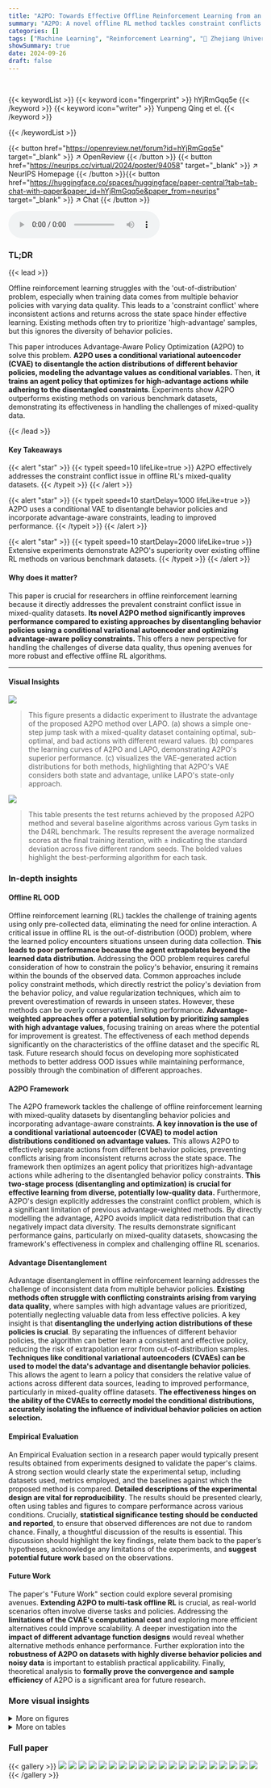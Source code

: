 ```yaml
---
title: "A2PO: Towards Effective Offline Reinforcement Learning from an Advantage-aware Perspective"
summary: "A2PO: A novel offline RL method tackles constraint conflicts in mixed-quality datasets by disentangling behavior policies with a conditional VAE and optimizing advantage-aware constraints, achieving s..."
categories: []
tags: ["Machine Learning", "Reinforcement Learning", "🏢 Zhejiang University",]
showSummary: true
date: 2024-09-26
draft: false
---
```


<br>

{{< keywordList >}}
{{< keyword icon="fingerprint" >}} hYjRmGqq5e {{< /keyword >}}
{{< keyword icon="writer" >}} Yunpeng Qing et el. {{< /keyword >}}
 
{{< /keywordList >}}

{{< button href="https://openreview.net/forum?id=hYjRmGqq5e" target="_blank" >}}
↗ OpenReview
{{< /button >}}
{{< button href="https://neurips.cc/virtual/2024/poster/94058" target="_blank" >}}
↗ NeurIPS Homepage
{{< /button >}}{{< button href="https://huggingface.co/spaces/huggingface/paper-central?tab=tab-chat-with-paper&paper_id=hYjRmGqq5e&paper_from=neurips" target="_blank" >}}
↗ Chat
{{< /button >}}



<audio controls>
    <source src="https://ai-paper-reviewer.com/hYjRmGqq5e/podcast.wav" type="audio/wav">
    Your browser does not support the audio element.
</audio>


### TL;DR


{{< lead >}}

Offline reinforcement learning struggles with the 'out-of-distribution' problem, especially when training data comes from multiple behavior policies with varying data quality. This leads to a 'constraint conflict' where inconsistent actions and returns across the state space hinder effective learning.  Existing methods often try to prioritize 'high-advantage' samples, but this ignores the diversity of behavior policies.



This paper introduces Advantage-Aware Policy Optimization (A2PO) to solve this problem.  **A2PO uses a conditional variational autoencoder (CVAE) to disentangle the action distributions of different behavior policies, modeling the advantage values as conditional variables.**  Then, **it trains an agent policy that optimizes for high-advantage actions while adhering to the disentangled constraints**.  Experiments show A2PO outperforms existing methods on various benchmark datasets, demonstrating its effectiveness in handling the challenges of mixed-quality data.

{{< /lead >}}


#### Key Takeaways

{{< alert "star" >}}
{{< typeit speed=10 lifeLike=true >}} A2PO effectively addresses the constraint conflict issue in offline RL's mixed-quality datasets. {{< /typeit >}}
{{< /alert >}}

{{< alert "star" >}}
{{< typeit speed=10 startDelay=1000 lifeLike=true >}} A2PO uses a conditional VAE to disentangle behavior policies and incorporate advantage-aware constraints, leading to improved performance. {{< /typeit >}}
{{< /alert >}}

{{< alert "star" >}}
{{< typeit speed=10 startDelay=2000 lifeLike=true >}} Extensive experiments demonstrate A2PO's superiority over existing offline RL methods on various benchmark datasets. {{< /typeit >}}
{{< /alert >}}

#### Why does it matter?
This paper is crucial for researchers in offline reinforcement learning because it directly addresses the prevalent constraint conflict issue in mixed-quality datasets.  **Its novel A2PO method significantly improves performance compared to existing approaches by disentangling behavior policies using a conditional variational autoencoder and optimizing advantage-aware policy constraints.** This offers a new perspective for handling the challenges of diverse data quality, thus opening avenues for more robust and effective offline RL algorithms.

------
#### Visual Insights



![](https://ai-paper-reviewer.com/hYjRmGqq5e/figures_1_1.jpg)

> This figure presents a didactic experiment to illustrate the advantage of the proposed A2PO method over LAPO.  (a) shows a simple one-step jump task with a mixed-quality dataset containing optimal, sub-optimal, and bad actions with different reward values. (b) compares the learning curves of A2PO and LAPO, demonstrating A2PO's superior performance. (c) visualizes the VAE-generated action distributions for both methods, highlighting that A2PO's VAE considers both state and advantage, unlike LAPO's state-only approach.





![](https://ai-paper-reviewer.com/hYjRmGqq5e/tables_6_1.jpg)

> This table presents the test returns achieved by the proposed A2PO method and several baseline algorithms across various Gym tasks in the D4RL benchmark.  The results represent the average normalized scores at the final training iteration, with ± indicating the standard deviation across five different random seeds.  The bolded values highlight the best-performing algorithm for each task.





### In-depth insights


#### Offline RL OOD
Offline reinforcement learning (RL) tackles the challenge of training agents using only pre-collected data, eliminating the need for online interaction.  A critical issue in offline RL is the out-of-distribution (OOD) problem, where the learned policy encounters situations unseen during data collection.  **This leads to poor performance because the agent extrapolates beyond the learned data distribution.**  Addressing the OOD problem requires careful consideration of how to constrain the policy's behavior, ensuring it remains within the bounds of the observed data.  Common approaches include policy constraint methods, which directly restrict the policy's deviation from the behavior policy, and value regularization techniques, which aim to prevent overestimation of rewards in unseen states.  However, these methods can be overly conservative, limiting performance. **Advantage-weighted approaches offer a potential solution by prioritizing samples with high advantage values**, focusing training on areas where the potential for improvement is greatest.  The effectiveness of each method depends significantly on the characteristics of the offline dataset and the specific RL task.  Future research should focus on developing more sophisticated methods to better address OOD issues while maintaining performance, possibly through the combination of different approaches.

#### A2PO Framework
The A2PO framework tackles the challenge of offline reinforcement learning with mixed-quality datasets by disentangling behavior policies and incorporating advantage-aware constraints.  **A key innovation is the use of a conditional variational autoencoder (CVAE) to model action distributions conditioned on advantage values.** This allows A2PO to effectively separate actions from different behavior policies, preventing conflicts arising from inconsistent returns across the state space.  The framework then optimizes an agent policy that prioritizes high-advantage actions while adhering to the disentangled behavior policy constraints.  **This two-stage process (disentangling and optimization) is crucial for effective learning from diverse, potentially low-quality data.**  Furthermore, A2PO's design explicitly addresses the constraint conflict problem, which is a significant limitation of previous advantage-weighted methods. By directly modelling the advantage, A2PO avoids implicit data redistribution that can negatively impact data diversity.  The results demonstrate significant performance gains, particularly on mixed-quality datasets, showcasing the framework's effectiveness in complex and challenging offline RL scenarios.

#### Advantage Disentanglement
Advantage disentanglement in offline reinforcement learning addresses the challenge of inconsistent data from multiple behavior policies.  **Existing methods often struggle with conflicting constraints arising from varying data quality**, where samples with high advantage values are prioritized, potentially neglecting valuable data from less effective policies.  A key insight is that **disentangling the underlying action distributions of these policies is crucial**. By separating the influences of different behavior policies, the algorithm can better learn a consistent and effective policy, reducing the risk of extrapolation error from out-of-distribution samples.  **Techniques like conditional variational autoencoders (CVAEs) can be used to model the data's advantage and disentangle behavior policies**.  This allows the agent to learn a policy that considers the relative value of actions across different data sources, leading to improved performance, particularly in mixed-quality offline datasets.  **The effectiveness hinges on the ability of the CVAEs to correctly model the conditional distributions, accurately isolating the influence of individual behavior policies on action selection.**

#### Empirical Evaluation
An Empirical Evaluation section in a research paper would typically present results obtained from experiments designed to validate the paper's claims.  A strong section would clearly state the experimental setup, including datasets used, metrics employed, and the baselines against which the proposed method is compared. **Detailed descriptions of the experimental design are vital for reproducibility**.  The results should be presented clearly, often using tables and figures to compare performance across various conditions.  Crucially, **statistical significance testing should be conducted and reported**, to ensure that observed differences are not due to random chance. Finally, a thoughtful discussion of the results is essential. This discussion should highlight the key findings, relate them back to the paper’s hypotheses, acknowledge any limitations of the experiments, and **suggest potential future work** based on the observations.

#### Future Work
The paper's "Future Work" section could explore several promising avenues.  **Extending A2PO to multi-task offline RL** is crucial, as real-world scenarios often involve diverse tasks and policies.  Addressing the **limitations of the CVAE's computational cost** and exploring more efficient alternatives could improve scalability.  A deeper investigation into the **impact of different advantage function designs** would reveal whether alternative methods enhance performance.  Further exploration into the **robustness of A2PO on datasets with highly diverse behavior policies and noisy data** is important to establish practical applicability.  Finally, theoretical analysis to **formally prove the convergence and sample efficiency** of A2PO is a significant area for future research.


### More visual insights

<details>
<summary>More on figures
</summary>


![](https://ai-paper-reviewer.com/hYjRmGqq5e/figures_3_1.jpg)

> This figure shows a flowchart of the A2PO method.  The process starts with an offline dataset of mixed quality. This dataset is fed into a Conditional Variational Autoencoder (CVAE) which disentangles the behavior policies.  The CVAE's output is conditioned on the advantage, a measure of how good an action is.  Then this information is used in the agent policy optimization stage to create an advantage-aware policy which avoids out-of-distribution issues. This is achieved by utilizing the disentangled action distributions as a constraint on the agent's policy during optimization.  The actor network is updated using advantage values derived from two Q networks and a V network. The process results in an optimal policy.


![](https://ai-paper-reviewer.com/hYjRmGqq5e/figures_7_1.jpg)

> This figure shows a didactic experiment using a simple one-step jump task to illustrate the differences between A2PO and LAPO.  Panel (a) visualizes the task and the structure of the mixed-quality dataset, highlighting different reward values for different actions. Panel (b) presents learning curves, comparing the performance of A2PO and LAPO.  Panel (c) visualizes the action distributions generated by the VAE components of each method, highlighting how A2PO conditions on both state and advantage, while LAPO only conditions on the state. This example demonstrates A2PO's ability to prioritize samples with high advantage values while considering behavior policy diversity.


![](https://ai-paper-reviewer.com/hYjRmGqq5e/figures_7_2.jpg)

> This figure displays the learning curves for A2PO across four different scenarios. Each scenario involves a specific task (halfcheetah or hopper) and dataset type (medium-expert or random-medium-expert).  The key aspect shown is how the agent's performance changes when it's given different fixed advantage inputs (-1.0, 0.0, and 1.0) during testing.  The curves reveal the impact of this advantage input on the learning process and final performance. Appendix E provides more detailed test return results.


![](https://ai-paper-reviewer.com/hYjRmGqq5e/figures_7_3.jpg)

> This figure compares the advantage estimation of A2PO and LAPO on random-expert mixed-quality datasets for the walker2d and hopper tasks in the Gym environment.  It visualizes the initial state-action pairs using PCA, with color intensity representing the magnitude of the actual return and the advantage estimations from each method. The visualization helps to understand how well each method captures the relationship between actions, states, and their resulting returns, specifically highlighting the differences between A2PO and LAPO in advantage estimation on these more complex datasets.


![](https://ai-paper-reviewer.com/hYjRmGqq5e/figures_8_1.jpg)

> This figure shows the robustness of the A2PO algorithm in handling variations in the proportions of different single-quality samples. The results demonstrate that the A2PO method effectively captures and infers high-quality potential behavior policies, even with a small proportion of high-quality samples.  The performance is consistently high across different proportions, demonstrating robustness.


![](https://ai-paper-reviewer.com/hYjRmGqq5e/figures_8_2.jpg)

> This figure shows a didactic experiment using a toy one-step jump task to illustrate the difference between A2PO and LAPO.  Panel (a) visualizes the task and the composition of the mixed-quality dataset.  Panel (b) compares the learning curves of A2PO and LAPO, demonstrating A2PO's superior performance. Panel (c) displays the VAE-generated action distributions, highlighting how A2PO conditions on both state and advantage, unlike LAPO which only conditions on state.


![](https://ai-paper-reviewer.com/hYjRmGqq5e/figures_19_1.jpg)

> This figure shows a didactic experiment to illustrate the difference between A2PO and LAPO methods.  Panel (a) visualizes a simple 'one-step jump' task and the structure of a mixed-quality dataset for this task. Panel (b) presents learning curves, showing A2PO's superior performance compared to LAPO. Finally, panel (c) displays the action distributions generated by the VAE in both methods, highlighting the fact that A2PO conditions on both state and advantage while LAPO only conditions on the state.


![](https://ai-paper-reviewer.com/hYjRmGqq5e/figures_20_1.jpg)

> This figure compares the advantage estimation capabilities of A2PO and LAPO on mixed-quality datasets (random-medium-expert) from the D4RL benchmark for three locomotion tasks: halfcheetah, walker2d, and hopper.  Using PCA, the initial state-action pairs are visualized. The color intensity represents the magnitude of the actual return or estimated advantage, allowing for a visual comparison of how well each method captures the advantage in different regions of the state-action space.


</details>




<details>
<summary>More on tables
</summary>


![](https://ai-paper-reviewer.com/hYjRmGqq5e/tables_6_2.jpg)
> This table presents the experimental results of the proposed A2PO algorithm and various baseline methods on the D4RL Gym tasks.  It shows the average test return (with standard deviation) achieved by each method across five random seeds. The best performing method for each task is highlighted in bold. The results are normalized scores from the final training iteration, illustrating the performance of each algorithm after training completion. 

![](https://ai-paper-reviewer.com/hYjRmGqq5e/tables_13_1.jpg)
> This table presents the test returns achieved by the proposed A2PO method and several baseline methods on various Gym tasks within the D4RL benchmark.  The results are based on five random seeds, and the ± values represent one standard deviation of the performance across those seeds.  The performance is evaluated using the normalized score from the last training iteration. The best performance for each task is highlighted in bold.

![](https://ai-paper-reviewer.com/hYjRmGqq5e/tables_15_1.jpg)
> This table presents the test returns achieved by the proposed A2PO method and several baseline algorithms across different Gym tasks within the D4RL benchmark.  The results are averaged across five random seeds, with ± representing the standard deviation.  The performance metric is the normalized score obtained at the final training iteration.  The best performing algorithm for each task is shown in bold.

![](https://ai-paper-reviewer.com/hYjRmGqq5e/tables_15_2.jpg)
> This table presents the test returns of the proposed A2PO method and several baseline algorithms on four different Gym tasks from the D4RL benchmark.  The results are averaged over five random seeds, and the ± values represent the standard deviation. The performance metric is the normalized score at the final training iteration. The best performance for each task is highlighted in bold.

![](https://ai-paper-reviewer.com/hYjRmGqq5e/tables_16_1.jpg)
> This table presents the test returns of the proposed A2PO algorithm and several baseline algorithms on various Gym tasks from the D4RL benchmark.  The results are averaged over 5 random seeds, and the ± values represent one standard deviation.  The performance metric used is the normalized score obtained at the final training iteration.  Bold numbers highlight the best performance for each task.

![](https://ai-paper-reviewer.com/hYjRmGqq5e/tables_17_1.jpg)
> This table compares the performance of two policies: the CVAE policy and the agent policy, across various tasks and datasets.  The CVAE policy uses a Conditional Variational Auto-Encoder (CVAE) to generate actions, while the agent policy is learned by the Advantage-Aware Policy Optimization (A2PO) algorithm. The results show that the A2PO agent policy generally outperforms the CVAE policy, demonstrating the effectiveness of the A2PO algorithm in learning effective control policies.

![](https://ai-paper-reviewer.com/hYjRmGqq5e/tables_18_1.jpg)
> This table presents the test returns achieved by the proposed A2PO method and various baseline methods across different Gym tasks in the D4RL benchmark.  The results are averaged over 5 random seeds, and the ± values represent the standard deviation.  The performance metric is the normalized score obtained at the final training iteration.  Bold values highlight the best-performing method for each task.

![](https://ai-paper-reviewer.com/hYjRmGqq5e/tables_18_2.jpg)
> This table presents the test returns achieved by the proposed A2PO method and several baseline algorithms across different Gym tasks within the D4RL benchmark.  The results are averaged over five random seeds, with the ± values representing one standard deviation. The performance metric used is the normalized score at the final training iteration.  The best performance for each task is highlighted in bold.

</details>




### Full paper

{{< gallery >}}
<img src="https://ai-paper-reviewer.com/hYjRmGqq5e/1.png" class="grid-w50 md:grid-w33 xl:grid-w25" />
<img src="https://ai-paper-reviewer.com/hYjRmGqq5e/2.png" class="grid-w50 md:grid-w33 xl:grid-w25" />
<img src="https://ai-paper-reviewer.com/hYjRmGqq5e/3.png" class="grid-w50 md:grid-w33 xl:grid-w25" />
<img src="https://ai-paper-reviewer.com/hYjRmGqq5e/4.png" class="grid-w50 md:grid-w33 xl:grid-w25" />
<img src="https://ai-paper-reviewer.com/hYjRmGqq5e/5.png" class="grid-w50 md:grid-w33 xl:grid-w25" />
<img src="https://ai-paper-reviewer.com/hYjRmGqq5e/6.png" class="grid-w50 md:grid-w33 xl:grid-w25" />
<img src="https://ai-paper-reviewer.com/hYjRmGqq5e/7.png" class="grid-w50 md:grid-w33 xl:grid-w25" />
<img src="https://ai-paper-reviewer.com/hYjRmGqq5e/8.png" class="grid-w50 md:grid-w33 xl:grid-w25" />
<img src="https://ai-paper-reviewer.com/hYjRmGqq5e/9.png" class="grid-w50 md:grid-w33 xl:grid-w25" />
<img src="https://ai-paper-reviewer.com/hYjRmGqq5e/10.png" class="grid-w50 md:grid-w33 xl:grid-w25" />
<img src="https://ai-paper-reviewer.com/hYjRmGqq5e/11.png" class="grid-w50 md:grid-w33 xl:grid-w25" />
<img src="https://ai-paper-reviewer.com/hYjRmGqq5e/12.png" class="grid-w50 md:grid-w33 xl:grid-w25" />
<img src="https://ai-paper-reviewer.com/hYjRmGqq5e/13.png" class="grid-w50 md:grid-w33 xl:grid-w25" />
<img src="https://ai-paper-reviewer.com/hYjRmGqq5e/14.png" class="grid-w50 md:grid-w33 xl:grid-w25" />
<img src="https://ai-paper-reviewer.com/hYjRmGqq5e/15.png" class="grid-w50 md:grid-w33 xl:grid-w25" />
<img src="https://ai-paper-reviewer.com/hYjRmGqq5e/16.png" class="grid-w50 md:grid-w33 xl:grid-w25" />
<img src="https://ai-paper-reviewer.com/hYjRmGqq5e/17.png" class="grid-w50 md:grid-w33 xl:grid-w25" />
<img src="https://ai-paper-reviewer.com/hYjRmGqq5e/18.png" class="grid-w50 md:grid-w33 xl:grid-w25" />
<img src="https://ai-paper-reviewer.com/hYjRmGqq5e/19.png" class="grid-w50 md:grid-w33 xl:grid-w25" />
<img src="https://ai-paper-reviewer.com/hYjRmGqq5e/20.png" class="grid-w50 md:grid-w33 xl:grid-w25" />
{{< /gallery >}}
